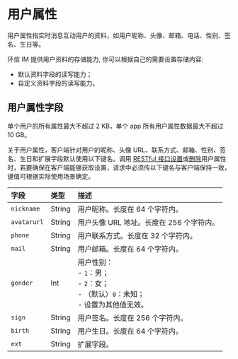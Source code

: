 # 用户属性

用户属性指实时消息互动用户的资料，如用户昵称、头像、邮箱、电话、性别、签名、生日等。

环信 IM 提供用户资料的存储能力, 你可以根据自己的需要设置存储内容:

- 默认资料字段的读写能力；
- 自定义资料字段的读写能力。

## 用户属性字段

单个用户的所有属性最大不超过 2 KB，单个 app 所有用户属性数据最大不超过 10 GB。

关于用户属性，客户端针对用户的昵称、头像 URL、联系方式、邮箱、性别、签名、生日和扩展字段默认使用以下键名。调用 [RESTful 接口设置](/document/server-side/userprofile.html#设置用户属性)或[删除](/document/server-side/userprofile.html#删除用户属性)用户属性时，若要确保在客户端能够获取设置，请求中必须传以下键名与客户端保持一致，键值可根据实际使用场景确定。

| 字段    | 类型   | 描述   |
| :---------- | :----- | :------- |
| `nickname`  | String | 用户昵称。长度在 64 个字符内。     |
| `avatarurl` | String | 用户头像 URL 地址。长度在 256 个字符内。      |
| `phone`     | String | 用户联系方式。长度在 32 个字符内。   |
| `mail`      | String | 用户邮箱。长度在 64 个字符内。    |
| `gender`    | Int    | 用户性别：<br/> - `1`：男； <br/> - `2`：女； <br/> - （默认）`0`：未知； <br/> - 设置为其他值无效。 |
| `sign`      | String | 用户签名。长度在 256 个字符内。  |
| `birth`     | String | 用户生日。长度在 64 个字符内。  |
| `ext`       | String | 扩展字段。  |

